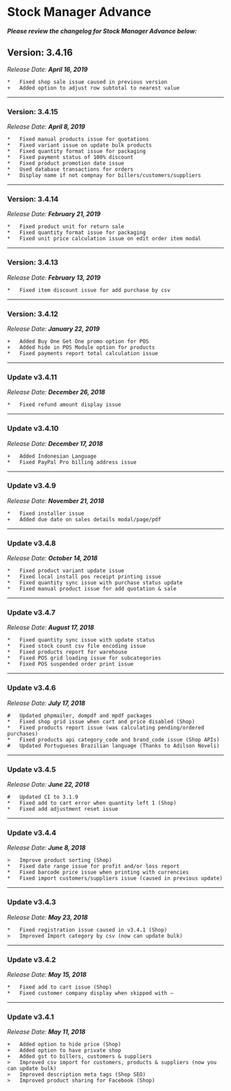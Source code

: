 # Stock Manager Advance
*__Please review the changelog for Stock Manager Advance below:__*

## Version: 3.4.16
*Release Date: __April 16, 2019__*
```
*   Fixed shop sale issue caused in previous version
+   Added option to adjust row subtotal to nearest value
```
----
### Version: 3.4.15
*Release Date: __April 8, 2019__*
```
*   Fixed manual products issue for quotations
*   Fixed variant issue on update bulk products
*   Fixed quantity format issue for packaging
*   Fixed payment status of 100% discount
*   Fixed product promotion date issue
*   Used database transactions for orders
*   Display name if not compnay for billers/customers/suppliers 
```
----
### Version: 3.4.14
*Release Date: __February 21, 2019__*
```
*   Fixed product unit for return sale
*   Fixed quantity format issue for packaging
*   Fixed unit price calculation issue on edit order item modal
```
----
### Version: 3.4.13
*Release Date: __February 13, 2019__*
```
*   Fixed item discount issue for add purchase by csv
```
----
### Version: 3.4.12
*Release Date: __January 22, 2019__*
```
+   Added Buy One Get One promo option for POS
+   Added hide in POS Module option for products
*   Fixed payments report total calculation issue
```
----
### Update v3.4.11
*Release Date: __December 26, 2018__*
```
*   Fixed refund amount display issue
```
----
### Update v3.4.10
*Release Date: __December 17, 2018__*
```
+   Added Indonesian Language
*   Fixed PayPal Pro billing address issue
```
----
### Update v3.4.9
*Release Date: __November 21, 2018__*
```
*   Fixed installer issue
+   Added due date on sales details modal/page/pdf
```
----
### Update v3.4.8
*Release Date: __October 14, 2018__*
```
*   Fixed product variant update issue
*   Fixed local install pos receipt printing issue
*   Fixed quantity sync issue with purchase status update
*   Fixed manual product issue for add quotation & sale
```
----
### Update v3.4.7
*Release Date: __August 17, 2018__*
```
*   Fixed quantity sync issue with update status
*   Fixed stock count csv file encoding issue
*   Fixed products report for warehouse
*   Fixed POS grid loading issue for subcategories
*   Fixed POS suspended order print issue
```
----
### Update v3.4.6
*Release Date: __July 17, 2018__*
```
#   Updated phpmailer, dompdf and mpdf packages
*   Fixed shop grid issue when cart and price disabled (Shop)
*   Fixed products report issue (was calculating pending/ordered purchases)
*   Fixed products api category_code and brand_code issue (Shop APIs)
#   Updated Portugueses Brazilian language (Thanks to Adilson Noveli)
```
----
### Update v3.4.5
*Release Date: __June 22, 2018__*
```
#   Updated CI to 3.1.9
*   Fixed add to cart error when quantity left 1 (Shop)
*   Fixed add adjustment reset issue
```
----
### Update v3.4.4
*Release Date: __June 8, 2018__*
```
>   Improve product sorting (Shop)
*   Fixed date range issue for profit and/or loss report
*   Fixed barcode price issue when printing with currencies
*   Fixed import customers/suppliers issue (caused in previous update)
```
----
### Update v3.4.3
*Release Date: __May 23, 2018__*
```
*   Fixed registration issue caused in v3.4.1 (Shop)
>   Improved Import category by csv (now can update bulk)
```
----
### Update v3.4.2
*Release Date: __May 15, 2018__*
```
*   Fixed add to cart issue (Shop)
*   Fixed customer company display when skipped with –
```
----
### Update v3.4.1
*Release Date: __May 11, 2018__*
```
+   Added option to hide price (Shop)
+   Added option to have private shop
+   Added gst to billers, customers & suppliers
>   Improved csv import for customers, products & suppliers (now you can update bulk)
>   Improved description meta tags (Shop SEO)
>   Improved product sharing for Facebook (Shop)
